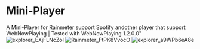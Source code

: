 # Mini-Player
A Mini-Player for Rainmeter support Spotify andother player that support WebNowPlaying | Tested with WebNowPlaying 1.2.0.0"
![explorer_EXjFLNcZoI](https://github.com/KazukiGames/Mini-Player/assets/121910047/7c9af673-e9b4-45ea-8e5f-407caa69bb93)
![Rainmeter_FtPK8VvocO](https://github.com/KazukiGames/Mini-Player/assets/121910047/61369832-8333-4418-8f3f-d7867be68905)
![explorer_a9WPb6eA8e](https://github.com/KazukiGames/Mini-Player/assets/121910047/19e8cfac-41bf-4698-b7f8-f23f823912d1)
